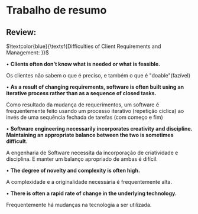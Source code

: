 # Trabalho de resumo 

## Review:

$\textcolor{blue}{\textsf{Difficulties of Client Requirements and Management: }}$ 


• **Clients often don’t know what is needed or what is feasible.**

  Os clientes não sabem o que é preciso, e também o que é "doable"(fazível)

• **As a result of changing requirements, software is often built using an iterative process rather than as a sequence of closed tasks.**

  Como resultado da mudança de requerimentos, um software é frequentemente feito usando um processo iterativo (repetição cíclica) ao invés de uma sequência fechada de tarefas (com começo e fim)
  
• **Software engineering necessarily incorporates creativity and discipline. Maintaining an appropriate balance between the two is sometimes difficult.**

  A engenharia de Software necessita da incorporação de criatividade e disciplina. E manter um balanço apropriado de ambas é difícil.

• **The degree of novelty and complexity is often high.**

  A complexidade e a originalidade necessária é frequentemente alta.

• **There is often a rapid rate of change in the underlying technology.**

  Frequentemente há mudanças na tecnologia a ser utilizada.


